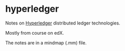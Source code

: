 # hyperledger
Notes on [Hyperledger](https://www.hyperledger.org/) distributed ledger technologies.

Mostly from course on edX.

The notes are in a mindmap (.mm) file.
